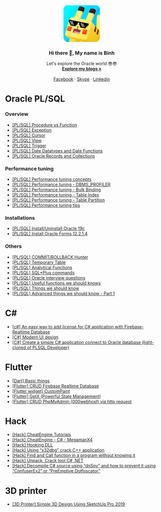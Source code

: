 <!-- PROJECT LOGO -->
<br />
<div align="center">
  <a href="https://github.com/othneildrew/Best-README-Template">
    <img src="https://github.com/binh12A3/HinhAnhDemo/blob/main/pikachu.jpg" alt="Logo" width="120" height="120">
  </a>

  <h3 align="center">Hi there 👋, My name is Binh</h3>

  <p align="center">
    Let's explore the Oracle world 😎😎
    <br />
    <a href="https://binh12a3.medium.com/"><strong>Explore my blogs »</strong></a>
    <br />
    <br />
    <a href="https://www.facebook.com/binh12A3">Facebook</a>
    ·
    <a href="https://join.skype.com/invite/FyglTiz84BS9">Skype</a>
    ·
    <a href="https://www.linkedin.com/in/binh12a3/">Linkedin</a>
  </p>
</div>


# Oracle PL/SQL

### Overview
* [[PL/SQL] Procedure vs Function](https://binh12a3.medium.com/pl-sql-procedure-vs-function-c3ef9811fca7)
* [[PL/SQL] Exception](https://binh12a3.medium.com/pl-sql-exception-c211a3d69236)
* [[PL/SQL] Cursor](https://binh12a3.medium.com/pl-sql-cursor-ed85624a0fca)
* [[PL/SQL] View](https://binh12a3.medium.com/pl-sql-view-66a7f00007fe)
* [[PL/SQL] Trigger](https://binh12a3.medium.com/pl-sql-trigger-ec0726475a5a)
* [[PL/SQL] Date Datatypes and Date Functions](https://binh12a3.medium.com/pl-sql-date-datatypes-and-date-functions-1682827ad7f9)
* [[PL/SQL] Oracle Records and Collections](https://binh12a3.medium.com/pl-sql-oracl-records-and-collections-fc2337db87b7)

### Performance tuning
* [[PL/SQL] Performance tuning concepts](https://binh12a3.medium.com/pl-sql-performance-tuning-concepts-a3511f8fde16)
* [[PL/SQL] Performance tuning - DBMS_PROFILER](https://binh12a3.medium.com/pl-sql-performance-tuning-dbms-profiler-5335daa0edb9)
* [[PL/SQL] Performance tuning - Bulk Binding](https://binh12a3.medium.com/pl-sql-performance-tuning-bulk-binding-622e3663a424)
* [[PL/SQL] Performance tuning - Table Index](https://binh12a3.medium.com/pl-sql-performance-tuning-table-index-and-hints-a5c537d16d99)
* [[PL/SQL] Performance tuning - Table Partition](https://binh12a3.medium.com/pl-sql-performance-tuning-table-partition-64dabb921cc5)
* [[PL/SQL] Performance tuning tips](https://binh12a3.medium.com/pl-sql-performance-tuning-tips-6edd517e3bc7)

### Installations
* [[PL/SQL] Install/Uninstall Oracle 19c](https://binh12a3.medium.com/pl-sql-install-uninstall-oracle-19c-aaa1da667b5d)
* [[PL/SQL] Install Oracle Forms 12.2.1.4](https://binh12a3.medium.com/pl-sql-install-oracle-forms-12-2-1-4-9da16a0d1f02)

### Others
* [[PL/SQL] COMMIT/ROLLBACK Hunter](https://binh12a3.medium.com/pl-sql-commit-rollback-hunter-2819304f6a9a5)
* [[PL/SQL] Temporary Table](https://binh12a3.medium.com/pl-sql-temporary-table-f9363bfd5382)
* [[PL/SQL] Analytical Functions](https://binh12a3.medium.com/pl-sql-analytical-functions-80d3424445e6)
* [[PL/SQL] SQL*Plus commands](https://binh12a3.medium.com/pl-sql-sql-plus-commands-64458ed0a9c3)
* [[PL/SQL] Oracle interview questions](https://binh12a3.medium.com/pl-sql-oracle-interview-questions-c167d6023e13)
* [[PL/SQL] Useful functions we should knows](https://binh12a3.medium.com/oracle-plsql-useful-functions-we-should-know-b61ae3285ca4)
* [[PL/SQL] Things we should know](https://binh12a3.medium.com/pl-sql-things-we-should-know-1523e387a0d6)
* [[PL/SQL] Advanced things we should know - Part 1](https://binh12a3.medium.com/oracle-pl-sql-advanced-things-we-should-know-part-1-a70858dab0c9)

# C#
* [[c#] An easy way to add license for C# application with Firebase-Realtime Database](https://binh12a3.medium.com/the-easy-way-to-add-license-for-c-application-with-firebase-realtime-database-a13ede04ceb0)
* [[C#] Modern UI design](https://binh12a3.medium.com/c-modern-ui-design-4c4db8f483a1)
* [[C#] Create a simple C# application connect to Oracle database (light-cloned of PLSQL Developer)](https://binh12a3.medium.com/create-a-simple-c-application-connect-to-oracle-database-light-clone-of-plsql-developer-cf3b8e129d97)

# Flutter
* [[Dart] Basic things](https://binh12a3.medium.com/dart-flutter-basic-things-3e49b30ec69a)
* [[Flutter] CRUD Firebase Realtime Database](https://binh12a3.medium.com/flutter-crud-firebase-realtime-database-2a806f142dc0)
* [[Flutter widget] CustomPaint](https://binh12a3.medium.com/flutter-widget-custompaint-85cbc49028b7)
* [[Flutter] GetX (Powerful State Management)](https://binh12a3.medium.com/flutter-getx-powerful-state-management-3c7415cdbc20)
* [[Flutter] CRUD PhpMyAdmin (000webhost) via http request](https://binh12a3.medium.com/flutter-crud-phpmyadmin-000webhost-via-http-request-80a21c2a6ff6)
  
# Hack
* [[Hack] CheatEngine Tutorials](https://binh12a3.medium.com/cheatengine-tutorials-689f86a28d07)
* [[Hack] CheatEngine - C# - MegamanX4](https://binh12a3.medium.com/cheatengine-c-megamanx4-e027fba501b0)
* [[Hack] Hooking DLL](https://binh12a3.medium.com/hack-hooking-dll-f48e93fce722)
* [[Hack] Using “x32dbg” crack C++ application](https://binh12a3.medium.com/hack-using-x32dbg-crack-c-application-d7fd4ec91afa)
* [[Hack] Find and Call function in a program without knowing it](https://binh12a3.medium.com/hack-find-and-call-function-in-a-program-without-knowing-it-3168f90d9794)
* [[Hack] Unpack, Crack tool C# .NET](https://binh12a3.medium.com/hack-unpack-crack-tool-c-net-a976a24a9b66)
* [[Hack] Decompile C# source using “dnSpy” and how to prevent it using “ConfuserEx2” or “PreEmptive Dotfuscator”](https://binh12a3.medium.com/hack-decompile-c-source-using-dnspy-1d6a077801f8) 

# 3D printer
* [[3D Printer] Simple 3D Design Using SketchUp Pro 2019](https://binh12a3.medium.com/3d-printer-simple-3d-design-using-sketchup-pro-2019-2da72038c7e9)


<!--
**binh12A3/binh12A3** is a ✨ _special_ ✨ repository because its `README.md` (this file) appears on your GitHub profile.

Here are some ideas to get you started:

- 🔭 I’m currently working on ...
- 🌱 I’m currently learning ...
- 👯 I’m looking to collaborate on ...
- 🤔 I’m looking for help with ...
- 💬 Ask me about ...
- 📫 How to reach me: ...
- 😄 Pronouns: ...
- ⚡ Fun fact: ...
-->
